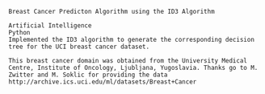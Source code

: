     Breast Cancer Predicton Algorithm using the ID3 Algorithm
    
    Artificial Intelligence
    Python
    Implemented the ID3 algorithm to generate the corresponding decision tree for the UCI breast cancer dataset.
    
    This breast cancer domain was obtained from the University Medical Centre, Institute of Oncology, Ljubljana, Yugoslavia. Thanks go to M. Zwitter and M. Soklic for providing the data
    http://archive.ics.uci.edu/ml/datasets/Breast+Cancer
